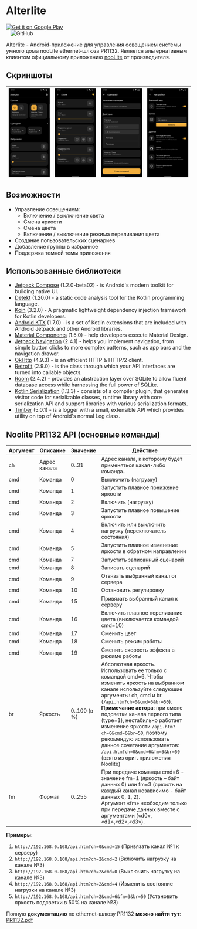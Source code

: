 # Alterlite
<a href='https://play.google.com/store/apps/details?id=com.enxy.noolite&pcampaignid=pcampaignidMKT-Other-global-all-co-prtnr-py-PartBadge-Mar2515-1'><img alt='Get it on Google Play' src='https://play.google.com/intl/en_us/badges/static/images/badges/en_badge_web_generic.png' height=65px/></a> &nbsp;&nbsp;  
&nbsp;&nbsp;&nbsp;![GitHub](https://img.shields.io/github/license/enxy0/Noolite?style=for-the-badge)

Alterlite - Android-приложение для управления освещением системы умного дома nooLite ethernet-шлюза PR1132. Является альтернативным клиентом официальному приложению [nooLite](https://play.google.com/store/apps/details?id=com.noolite) от производителя.

## Скриншоты
| <img src="https://raw.githubusercontent.com/enxy0/Noolite/master/github/images/home.png?raw=true"/>  | <img  src="https://raw.githubusercontent.com/enxy0/Noolite/master/github/images/details.png?raw=true" /> |  <img  src="https://raw.githubusercontent.com/enxy0/Noolite/master/github/images/script.png?raw=true"/> |  <img  src="https://raw.githubusercontent.com/enxy0/Noolite/master/github/images/settings.png?raw=true"/> |
|-|-|-|-|

## Возможности
* Управление освещением:
  * Включение / выключение света
  * Смена яркости
  * Смена цвета
  * Включение / выключение режима переливания цвета
* Создание пользовательских сценариев
* Добавление группы в избранное
* Поддержка темной темы приложения


## Использованные библиотеки
* [Jetpack Compose](https://developer.android.com/jetpack/compose) (1.2.0-beta02) - is Android's modern toolkit for building native UI.
* [Detekt](https://github.com/detekt/detekt) (1.20.0) - a static code analysis tool for the Kotlin programming language.
* [Koin](https://insert-koin.io/) (3.2.0) - A pragmatic lightweight dependency injection framework for Kotlin developers.
* [Android KTX](https://developer.android.com/kotlin/ktx) (1.7.0) - is a set of Kotlin extensions that are included with Android Jetpack and other Android libraries.
* [Material Components](https://github.com/material-components/material-components-android) (1.5.0) - help developers execute Material Design.
* [Jetpack Navigation](https://developer.android.com/guide/navigation) (2.4.1) - helps you implement navigation, from simple button clicks to more complex patterns, such as app bars and the navigation drawer.
* [OkHttp](https://square.github.io/okhttp/) (4.9.3) - is an efficient HTTP & HTTP/2 client.
* [Retrofit](https://square.github.io/retrofit/) (2.9.0) - is the class through which your API interfaces are turned into callable objects.
* [Room](https://developer.android.com/training/data-storage/room) (2.4.2) - provides an abstraction layer over SQLite to allow fluent database access while harnessing the full power of SQLite.
* [Kotlin Serialization](https://github.com/Kotlin/kotlinx.serialization) (1.3.3) - consists of a compiler plugin, that generates visitor code for serializable classes, runtime library with core serialization API and support libraries with various serialization formats.
* [Timber](https://github.com/JakeWharton/timber) (5.0.1) - is a logger with a small, extensible API which provides utility on top of Android's normal Log class.

## Noolite PR1132 API (основные команды)
| Аргумент | Описание | Значение | Действие |  
|--|--|--|--|  
| ch | Адрес канала | 0..31 | Адрес канала, к которому будет применяться какая-либо команда.. |  
| cmd | Команда | 0 | Выключить (нагрузку) |  
| cmd | Команда | 1 | Запустить плавное понижение яркости|  
| cmd | Команда | 2 | Включить (нагрузку) |  
| cmd | Команда | 3 | Запустить плавное повышение яркости |  
| cmd | Команда | 4 | Включить или выключить нагрузку (переключатель состояния)|  
| cmd | Команда | 5 | Запустить плавное изменение яркости в обратном направлении  
| cmd | Команда | 7 | Запустить записанный сценарий|  
| cmd | Команда | 8 | Записать сценарий|  
| cmd | Команда | 9 | Отвязать выбранный канал от сервера|  
| cmd | Команда | 10 | Остановить регулировку |  
| cmd | Команда | 15 | Привязать выбранный канал к серверу|  
| cmd | Команда | 16 | Включить плавное переливание цвета (выключается командой cmd=10)|  
| cmd | Команда | 17 | Сменить цвет |  
| cmd | Команда | 18 | Сменить режим работы|  
| cmd | Команда | 19 | Сменить скорость эффекта в режиме работы|  
| br | Яркость | 0..100 (в %) | Абсолютная яркость. Использовать ее только с командой cmd=6. Чтобы изменить яркость на выбранном канале используйте следующие аргументы: ch, cmd и br (`/api.htm?ch=0&cmd=6&br=50`).<br>**Примечание автора**: при смене подсветки канала первого типа (type=1), нестабильно работает изменение яркости `/api.htm?ch=0&cmd=6&br=50`, поэтому рекомендую использовать данное сочетание аргументов: `/api.htm?ch=0&cmd=6&fm=3&br=50` (взято из ориг. приложения Noolite)|  
| fm | Формат | 0..255 | При передаче команды cmd=6 - значение fm=1 (яркость – байт данных 0) или fm=3 (яркость на каждый канал независимо - байт данных 0, 1, 2).<br>Аргумент «fm» необходим только при передаче данных вместе с аргументами («d0», «d1»,«d2»,«d3»). |

**Примеры:**

1. `http://192.168.0.168/api.htm?ch=0&cmd=15` (Привязать канал №1 к серверу)
2. `http://192.168.0.168/api.htm?ch=2&cmd=2` (Включить нагрузку на канале №3)
3. `http://192.168.0.168/api.htm?ch=2&cmd=0` (Выключить нагрузку на канале №3)
4. `http://192.168.0.168/api.htm?ch=2&cmd=4` (Изменить состояние нагрузки на канале №3)
5. `http://192.168.0.168/api.htm?ch=2&cmd=6&fm=3&br=50` (Установить яркость подсветки в 50% на канале №3)

Полную **документацию** по ethernet-шлюзу PR1132 **можно найти тут**: [PR1132.pdf](https://github.com/enxy0/Noolite/blob/master/github/PR1132.pdf)